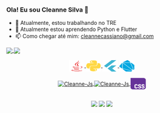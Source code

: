 ### Ola! Eu sou Cleanne Silva 👋



- 🔭 Atualmente, estou trabalhando no TRE
- 🌱 Atualmente estou aprendendo Python e Flutter 
- 📫 Como chegar até mim: cleannecassiano@gmail.com


<div>
  <a href="https://github.com/silvacleanne">
  <img height="180em" align="center" src="https://github-readme-stats.vercel.app/api?username=silvacleanne&show_icons=true&theme=great-gatsby&include_all_commits=true&count_private=true"/>
  <img height="150em" align="center" src="https://github-readme-stats.vercel.app/api/top-langs/?username=silvacleanne&layout=compact&langs_count=7&theme=great-gatsby"/>
  
</div>
  
<div  align="center"> 
 <div style="display: inline_block"><br>
  <img align="center" alt="Cleanne-Js" height="30" width="40" src="https://raw.githubusercontent.com/devicons/devicon/master/icons/java/java-plain.svg">
  <img align="center" alt="Cleanne-Js" height="30" width="40" src="https://raw.githubusercontent.com/devicons/devicon/master/icons/python/python-plain.svg">
  <img align="center" alt="Cleanne-Js" height="30" width="40" src="https://raw.githubusercontent.com/devicons/devicon/master/icons/flutter/flutter-plain.svg">
  <img align="center" alt="Cleanne-Js" height="30" width="40" src="https://raw.githubusercontent.com/devicons/devicon/master/icons/dart/dart-plain.svg">
</div><br>
<img align="center" alt="Cleanne-Js" height="30" width="40" src="https://raw.githubusercontent.com/devicons/devicon/master/icons/javascrip/javascrip-plain.svg">
<img align="center" alt="Cleanne-Js" height="30" width="40" src="https://raw.githubusercontent.com/devicons/devicon/master/icons/html/html-plain.svg">
<img align="center" alt="Cleanne-Js" height="30" width="40" src="https://raw.githubusercontent.com/devicons/devicon/master/icons/css/css-plain.svg">
  
  ##
  
<div> 
  <a href="https://instagram.com/silvacleanne" target="_blank"><img src="https://img.shields.io/badge/-Instagram-%23E4405F?style=for-the-badge&logo=instagram&logoColor=white" target="_blank"></a>
  <a href = "mailto:cleannecassianoi@gmail.com"><img src="https://img.shields.io/badge/-Gmail-%23333?style=for-the-badge&logo=gmail&logoColor=white" target="_blank"></a>
  <a href="https://www.linkedin.com/in/linkedin.com/in/cleanne-silva-74a3121b3" target="_blank"><img src="https://img.shields.io/badge/-LinkedIn-%230077B5?style=for-the-badge&logo=linkedin&logoColor=white" target="_blank"></a>
</div>
  
<div align="center">
  
 
  
</div>
  

  
